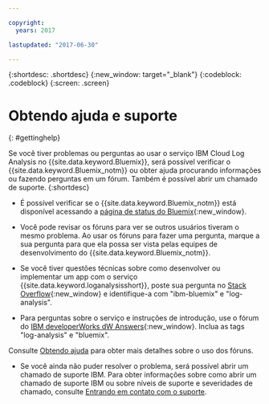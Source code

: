 ```yaml
---

copyright:
  years: 2017

lastupdated: "2017-06-30"

---
```



{:shortdesc: .shortdesc}
{:new_window: target="_blank"}
{:codeblock: .codeblock}
{:screen: .screen}


# Obtendo ajuda e suporte
{: #gettinghelp}

Se você tiver problemas ou perguntas ao usar o serviço IBM Cloud Log Analysis no {{site.data.keyword.Bluemix}}, será possível verificar o {{site.data.keyword.Bluemix_notm}} ou obter ajuda procurando informações ou fazendo perguntas em um fórum. Também é possível abrir um chamado de suporte.
{:shortdesc}

* É possível verificar se o {{site.data.keyword.Bluemix_notm}} está disponível acessando a
[página de status do
Bluemix](https://developer.ibm.com/bluemix/support/#status){:new_window}.

* Você pode revisar os fóruns para ver se outros usuários tiveram o mesmo problema. Ao usar os fóruns para fazer uma pergunta, marque a sua pergunta
para que ela possa ser vista pelas equipes de desenvolvimento do {{site.data.keyword.Bluemix_notm}}.
<!--Insert the appropriate Stack Overflow tag for your service for <service_keyword> in URL and text below:  -->
  * Se você tiver questões técnicas sobre como desenvolver ou implementar um app com o serviço {{site.data.keyword.loganalysisshort}}, poste sua pergunta no [Stack Overflow](http://stackoverflow.com/search?q=log-analysis+ibm-bluemix){:new_window} e identifique-a com "ibm-bluemix" e "log-analysis".
<!--Insert the appropriate dW Answers tag for your service for <service_keyword> in URL below:  -->
  * Para perguntas sobre o serviço e instruções de introdução, use o fórum do [IBM developerWorks dW Answers](https://developer.ibm.com/answers/topics/log-analysis/?smartspace=bluemix){:new_window}. Inclua as tags "log-analysis" e "bluemix".

Consulte [Obtendo ajuda](https://www.{DomainName}/docs/support/index.html#getting-help) para obter mais detalhes sobre o
uso dos fóruns.

* Se você ainda não puder resolver o problema, será possível abrir um chamado de suporte IBM. Para obter informações sobre como abrir um chamado de suporte IBM ou sobre níveis de suporte e severidades de chamado, consulte [Entrando em contato com o suporte](https://www.{DomainName}/docs/support/index.html#contacting-support).

